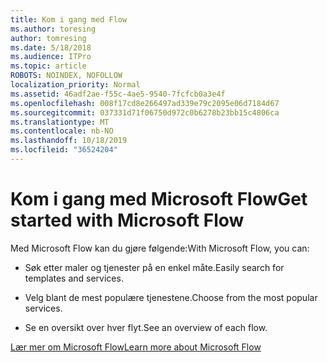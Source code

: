 ```yaml
---
title: Kom i gang med Flow
ms.author: toresing
author: tomresing
ms.date: 5/18/2018
ms.audience: ITPro
ms.topic: article
ROBOTS: NOINDEX, NOFOLLOW
localization_priority: Normal
ms.assetid: 46adf2ae-f55c-4ae5-9540-7fcfcb0a3e4f
ms.openlocfilehash: 008f17cd8e266497ad339e79c2095e06d7184d67
ms.sourcegitcommit: 037331d71f06750d972c0b6278b23bb15c4806ca
ms.translationtype: MT
ms.contentlocale: nb-NO
ms.lasthandoff: 10/18/2019
ms.locfileid: "36524204"
---
```

# <a name="get-started-with-microsoft-flow"></a><span data-ttu-id="550f9-102">Kom i gang med Microsoft Flow</span><span class="sxs-lookup"><span data-stu-id="550f9-102">Get started with Microsoft Flow</span></span>

<span data-ttu-id="550f9-103">Med Microsoft Flow kan du gjøre følgende:</span><span class="sxs-lookup"><span data-stu-id="550f9-103">With Microsoft Flow, you can:</span></span>
  
- <span data-ttu-id="550f9-104">Søk etter maler og tjenester på en enkel måte.</span><span class="sxs-lookup"><span data-stu-id="550f9-104">Easily search for templates and services.</span></span>
    
- <span data-ttu-id="550f9-105">Velg blant de mest populære tjenestene.</span><span class="sxs-lookup"><span data-stu-id="550f9-105">Choose from the most popular services.</span></span>
    
- <span data-ttu-id="550f9-106">Se en oversikt over hver flyt.</span><span class="sxs-lookup"><span data-stu-id="550f9-106">See an overview of each flow.</span></span>
    
[<span data-ttu-id="550f9-107">Lær mer om Microsoft Flow</span><span class="sxs-lookup"><span data-stu-id="550f9-107">Learn more about Microsoft Flow</span></span>](https://go.microsoft.com/fwlink/?linkid=874446)
  

